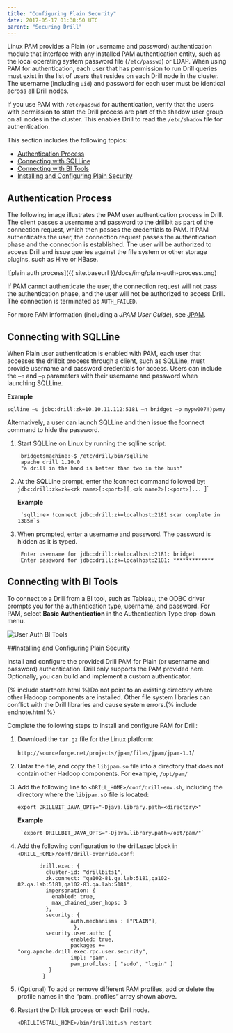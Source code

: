 ```yaml
---
title: "Configuring Plain Security"
date: 2017-05-17 01:38:50 UTC
parent: "Securing Drill"
---
```

Linux PAM provides a Plain (or username and password) authentication module that interface with any installed PAM authentication entity, such as the local operating system password file (`/etc/passwd`) or LDAP. 
When using PAM for authentication, each user that has permission to run Drill queries must exist in the list of users that resides on each Drill node in the cluster. The username (including `uid`) and password for each user must be identical across all Drill nodes. 

If you use PAM with `/etc/passwd` for authentication, verify that the users with permission to start the Drill process are part of the shadow user group on all nodes in the cluster. This enables Drill to read the `/etc/shadow` file for authentication.

This section includes the following topics:

- [Authentication Process]({{site.baseurl}}/docs/configuring-plain-security/#authentication-process)
- [Connecting with SQLLine]({{site.baseurl}}/docs/configuring-plain-security/#connecting-with-sqlline)
- [Connecting with BI Tools]({{site.baseurl}}/docs/configuring-plain-security/#connecting-with-bi-tools)
- [Installing and Configuring Plain Security]({{site.baseurl}}/docs/configuring-plain-security/#installing-and-configuring-plain-security)

## Authentication Process

The following image illustrates the PAM user authentication process in Drill.  The client passes a username and password to the drillbit as part of the connection request, which then passes the credentials to PAM.  If PAM authenticates the user, the connection request passes the authentication phase and the connection is established. The user will be authorized to access Drill and issue queries against the file system or other storage plugins, such as Hive or HBase.  

![plain auth process]({{ site.baseurl }}/docs/img/plain-auth-process.png)

If PAM cannot authenticate the user, the connection request will not pass the authentication phase, and the user will not be authorized to access Drill. The connection is terminated as `AUTH_FAILED`.

For more PAM information (including a *JPAM User Guide*), see [JPAM](http://jpam.sourceforge.net/ "JPAM").

## Connecting with SQLLine

When Plain user authentication is enabled with PAM, each user that accesses the drillbit process through a client, such as SQLLine, must provide username and password credentials for access. Users can include the `–n` and `–p` parameters with their username and password when launching SQLLine. 

**Example**

    sqlline –u jdbc:drill:zk=10.10.11.112:5181 –n bridget –p mypw007!)pwmy

Alternatively, a user can launch SQLLine and then issue the !connect command to hide the password.

1. Start SQLLine on Linux by running the sqlline script. 

	    bridgetsmachine:~$ /etc/drill/bin/sqlline
      	apache drill 1.10.0
      	"a drill in the hand is better than two in the bush"

1. At the SQLLine prompt, enter the !connect command followed by:
	`jdbc:drill:zk=zk=<zk name>[:<port>][,<zk name2>[:<port>]... `]`
	
	**Example**

        `sqlline> !connect jdbc:drill:zk=localhost:2181 scan complete in 1385m`s

1. When prompted, enter a username and password. The password is hidden as it is typed.
    
       	Enter username for jdbc:drill:zk=localhost:2181: bridget
      	Enter password for jdbc:drill:zk=localhost:2181: ************* 

## Connecting with BI Tools

To connect to a Drill from a BI tool, such as Tableau, the ODBC driver prompts you for the authentication type, username, and password. For PAM, select **Basic Authentication** in the Authentication Type drop-down menu.

![User Auth BI Tools](http://i.imgur.com/J5X1Tds.png)

##Installing and Configuring Plain Security

Install and configure the provided Drill PAM for Plain (or username and password) authentication. Drill only supports the PAM provided here. Optionally, you can build and implement a custom authenticator.  

{% include startnote.html %}Do not point to an existing directory where other Hadoop components are installed. Other file system libraries can conflict with the Drill libraries and cause system errors.{% include endnote.html %}


Complete the following steps to install and configure PAM for Drill:

1. Download the `tar.gz` file for the Linux platform:

	`http://sourceforge.net/projects/jpam/files/jpam/jpam-1.1`/

1. Untar the file, and copy the `libjpam.so` file into a directory that does not contain other Hadoop components. For example, `/opt/pam/`


1. Add the following line to `<DRILL_HOME>/conf/drill-env.sh`, including the directory where the `libjpam.s`o file is located: 

    `export DRILLBIT_JAVA_OPTS="-Djava.library.path=<directory>"` 

	**Example**

    	`export DRILLBIT_JAVA_OPTS="-Djava.library.path=/opt/pam/"` 

1. Add the following configuration to the drill.exec block in `<DRILL_HOME>/conf/drill-override.conf`: 
		
              drill.exec: {
                cluster-id: "drillbits1",
                zk.connect: "qa102-81.qa.lab:5181,qa102-82.qa.lab:5181,qa102-83.qa.lab:5181",
                impersonation: {
                  enabled: true,
                  max_chained_user_hops: 3
                },
                security: {          
                        auth.mechanisms : ["PLAIN"],
                         },
                security.user.auth: {
                        enabled: true,
                        packages += "org.apache.drill.exec.rpc.user.security",
                        impl: "pam",
                        pam_profiles: [ "sudo", "login" ]
                 }
               }

1. (Optional) To add or remove different PAM profiles, add or delete the profile names in the “pam_profiles” array shown above. 

1. Restart the Drillbit process on each Drill node. 

    `<DRILLINSTALL_HOME>/bin/drillbit.sh restart`






